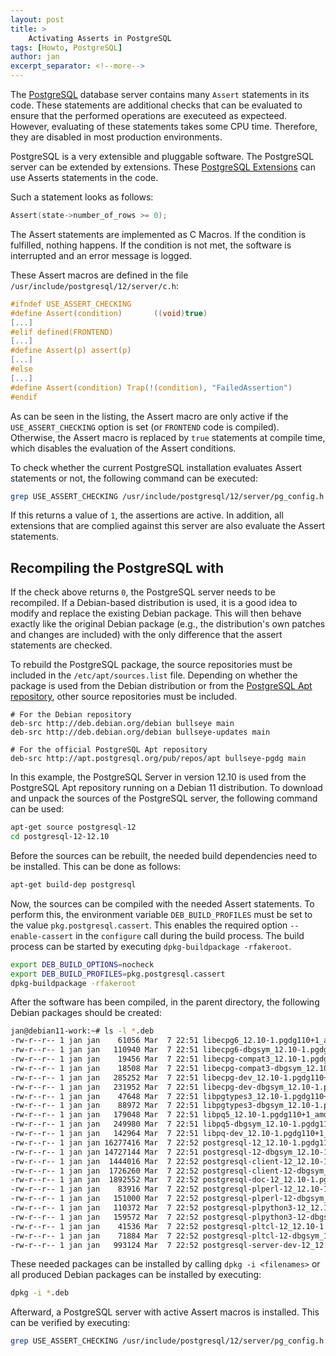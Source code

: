 ```yaml
---
layout: post
title: >
    Activating Asserts in PostgreSQL
tags: [Howto, PostgreSQL]
author: jan
excerpt_separator: <!--more-->
---
```


The [PostgreSQL](https://www.postgresql.org/) database server contains many `Assert` statements in its code. These statements are additional checks that can be evaluated to ensure that the performed operations are executeed as expecteed. However, evaluating of these statements takes some CPU time. Therefore, they are disabled in most production environments. 

<!--more-->
PostgreSQL is a very extensible and pluggable software. The PostgreSQL server can be extended by extensions. These [PostgreSQL Extensions](https://www.postgresql.org/docs/13/sql-createextension.html) can use Asserts statements in the code. 

Such a statement looks as follows:

```c
Assert(state->number_of_rows >= 0);
```

The Assert statements are implemented as C Macros. If the condition is fulfilled, nothing happens. If the condition is not met, the software is interrupted and an error message is logged.

These Assert macros are defined in the file `/usr/include/postgresql/12/server/c.h`:

```c
#ifndef USE_ASSERT_CHECKING
#define Assert(condition)       ((void)true)
[...]
#elif defined(FRONTEND)
[...]
#define Assert(p) assert(p)
[...]
#else
[...]
#define Assert(condition) Trap(!(condition), "FailedAssertion")
#endif
```

As can be seen in the listing, the Assert macro are only active if the `USE_ASSERT_CHECKING` option is set (or `FRONTEND` code is compiled). Otherwise, the Assert macro is replaced by `true` statements at compile time, which disables the evaluation of the Assert conditions. 

To check whether the current PostgreSQL installation evaluates Assert statements or not, the following command can be executed:

```bash
grep USE_ASSERT_CHECKING /usr/include/postgresql/12/server/pg_config.h
```

If this returns a value of `1`, the assertions are active. In addition, all extensions that are complied against this server are also evaluate the Assert statements.

## Recompiling the PostgreSQL with 
If the check above returns `0`, the PostgreSQL server needs to be recompiled. If a Debian-based distribution is used, it is a good idea to modify and replace the existing Debian package. This will then behave exactly like the original Debian package (e.g., the distribution's own patches and changes are included) with the only difference that the assert statements are checked.

To rebuild the PostgreSQL package, the source repositories must be included in the `/etc/apt/sources.list` file. Depending on whether the package is used from the Debian distribution or from the [PostgreSQL Apt repository](https://www.postgresql.org/download/linux/debian/), other source repositories must be included. 

```
# For the Debian repository
deb-src http://deb.debian.org/debian bullseye main
deb-src http://deb.debian.org/debian bullseye-updates main

# For the official PostgreSQL Apt repository
deb-src http://apt.postgresql.org/pub/repos/apt bullseye-pgdg main
```

In this example, the PostgreSQL Server in version 12.10 is used from the PostgreSQL Apt repository running on a Debian 11 distribution. To download and unpack the sources of the PostgreSQL server, the following command can be used:

```bash
apt-get source postgresql-12
cd postgresql-12-12.10
```

Before the sources can be rebuilt, the needed build dependencies need to be installed. This can be done as follows:

```bash
apt-get build-dep postgresql
```

Now, the sources can be compiled with the needed Assert statements. To perform this, the environment variable `DEB_BUILD_PROFILES` must be set to the value `pkg.postgresql.cassert`. This enables the required option `--enable-cassert` in the `configure` call during the build process. The build process can be started by executing `dpkg-buildpackage -rfakeroot`.

```bash
export DEB_BUILD_OPTIONS=nocheck
export DEB_BUILD_PROFILES=pkg.postgresql.cassert
dpkg-buildpackage -rfakeroot
```

After the software has been compiled, in the parent directory, the following Debian packages should be created:

```bash
jan@debian11-work:~# ls -l *.deb
-rw-r--r-- 1 jan jan    61056 Mar  7 22:51 libecpg6_12.10-1.pgdg110+1_amd64.deb
-rw-r--r-- 1 jan jan   110940 Mar  7 22:51 libecpg6-dbgsym_12.10-1.pgdg110+1_amd64.deb
-rw-r--r-- 1 jan jan    19456 Mar  7 22:51 libecpg-compat3_12.10-1.pgdg110+1_amd64.deb
-rw-r--r-- 1 jan jan    18508 Mar  7 22:51 libecpg-compat3-dbgsym_12.10-1.pgdg110+1_amd64.deb
-rw-r--r-- 1 jan jan   285252 Mar  7 22:51 libecpg-dev_12.10-1.pgdg110+1_amd64.deb
-rw-r--r-- 1 jan jan   231952 Mar  7 22:51 libecpg-dev-dbgsym_12.10-1.pgdg110+1_amd64.deb
-rw-r--r-- 1 jan jan    47648 Mar  7 22:51 libpgtypes3_12.10-1.pgdg110+1_amd64.deb
-rw-r--r-- 1 jan jan    88972 Mar  7 22:51 libpgtypes3-dbgsym_12.10-1.pgdg110+1_amd64.deb
-rw-r--r-- 1 jan jan   179048 Mar  7 22:51 libpq5_12.10-1.pgdg110+1_amd64.deb
-rw-r--r-- 1 jan jan   249980 Mar  7 22:51 libpq5-dbgsym_12.10-1.pgdg110+1_amd64.deb
-rw-r--r-- 1 jan jan   142964 Mar  7 22:51 libpq-dev_12.10-1.pgdg110+1_amd64.deb
-rw-r--r-- 1 jan jan 16277416 Mar  7 22:52 postgresql-12_12.10-1.pgdg110+1_amd64.deb
-rw-r--r-- 1 jan jan 14727144 Mar  7 22:51 postgresql-12-dbgsym_12.10-1.pgdg110+1_amd64.deb
-rw-r--r-- 1 jan jan  1444016 Mar  7 22:52 postgresql-client-12_12.10-1.pgdg110+1_amd64.deb
-rw-r--r-- 1 jan jan  1726260 Mar  7 22:52 postgresql-client-12-dbgsym_12.10-1.pgdg110+1_amd64.deb
-rw-r--r-- 1 jan jan  1892552 Mar  7 22:52 postgresql-doc-12_12.10-1.pgdg110+1_all.deb
-rw-r--r-- 1 jan jan    83916 Mar  7 22:52 postgresql-plperl-12_12.10-1.pgdg110+1_amd64.deb
-rw-r--r-- 1 jan jan   151000 Mar  7 22:52 postgresql-plperl-12-dbgsym_12.10-1.pgdg110+1_amd64.deb
-rw-r--r-- 1 jan jan   110372 Mar  7 22:52 postgresql-plpython3-12_12.10-1.pgdg110+1_amd64.deb
-rw-r--r-- 1 jan jan   159572 Mar  7 22:52 postgresql-plpython3-12-dbgsym_12.10-1.pgdg110+1_amd64.deb
-rw-r--r-- 1 jan jan    41536 Mar  7 22:52 postgresql-pltcl-12_12.10-1.pgdg110+1_amd64.deb
-rw-r--r-- 1 jan jan    71884 Mar  7 22:52 postgresql-pltcl-12-dbgsym_12.10-1.pgdg110+1_amd64.deb
-rw-r--r-- 1 jan jan   993124 Mar  7 22:52 postgresql-server-dev-12_12.10-1.pgdg110+1_amd64.deb
```

These needed packages can be installed by calling `dpkg -i <filenames>` or all produced Debian packages can be installed by executing:

```bash
dpkg -i *.deb
```

Afterward, a PostgreSQL server with active Assert macros is installed. This can be verified by executing:

```bash
grep USE_ASSERT_CHECKING /usr/include/postgresql/12/server/pg_config.h
```
